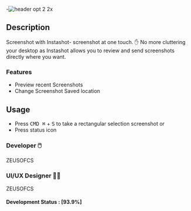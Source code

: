 -![header opt 2 2x](https://user-images.githubusercontent.com/19171147/28440388-0b19ebac-6d74-11e7-8240-499035fbbbdf.png)


## Description

Screenshot with Instashot- screenshot at one touch. ✋ No more cluttering your desktop as Instashot allows you to review and send screenshots directly where you want.

### Features
- Preview recent Screenshots
- Change Screenshot Saved location

## Usage
  - Press <kbd>CMD ⌘</kbd> + <kbd>S</kbd> to take a rectangular selection screenshot
  or
  - Press status icon
  

### Developer  🖱️ 

ZEUSOFCS

### UI/UX Designer 👨‍🎨

ZEUSOFCS





#### Development Status : [93.9%]

